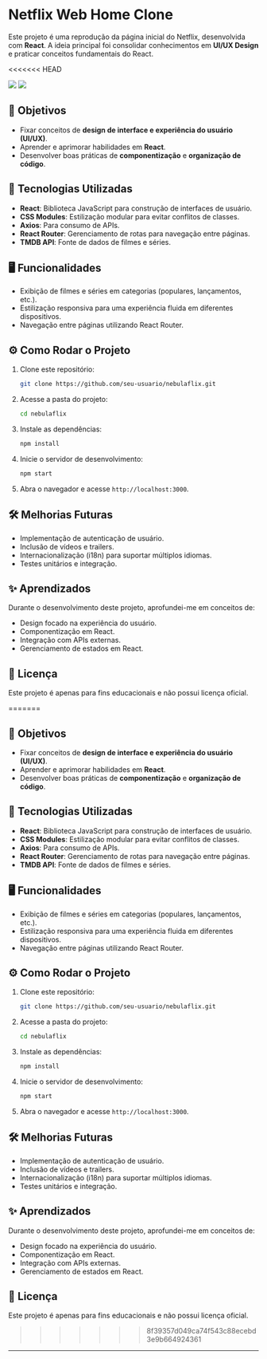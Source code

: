 # Netflix Web Home Clone

Este projeto é uma reprodução da página inicial do Netflix, desenvolvida com **React**. A ideia principal foi consolidar conhecimentos em **UI/UX Design** e praticar conceitos fundamentais do React.

<<<<<<< HEAD

<img src="./public/readme/home-nebulaflix.png">
<img src="./public/readme/home-cards-nebulaflix.png">

## 📌 Objetivos
- Fixar conceitos de **design de interface e experiência do usuário (UI/UX)**.
- Aprender e aprimorar habilidades em **React**.
- Desenvolver boas práticas de **componentização** e **organização de código**.

## 🚀 Tecnologias Utilizadas
- **React**: Biblioteca JavaScript para construção de interfaces de usuário.
- **CSS Modules**: Estilização modular para evitar conflitos de classes.
- **Axios**: Para consumo de APIs.
- **React Router**: Gerenciamento de rotas para navegação entre páginas.
- **TMDB API**: Fonte de dados de filmes e séries.

## 🖥️ Funcionalidades
- Exibição de filmes e séries em categorias (populares, lançamentos, etc.).
- Estilização responsiva para uma experiência fluida em diferentes dispositivos.
- Navegação entre páginas utilizando React Router.

## ⚙️ Como Rodar o Projeto
1. Clone este repositório:
   ```bash
   git clone https://github.com/seu-usuario/nebulaflix.git
   ```
2. Acesse a pasta do projeto:
   ```bash
   cd nebulaflix
   ```
3. Instale as dependências:
   ```bash
   npm install
   ```
4. Inicie o servidor de desenvolvimento:
   ```bash
   npm start
   ```
5. Abra o navegador e acesse `http://localhost:3000`.

## 🛠️ Melhorias Futuras
- Implementação de autenticação de usuário.
- Inclusão de vídeos e trailers.
- Internacionalização (i18n) para suportar múltiplos idiomas.
- Testes unitários e integração.

## ✨ Aprendizados
Durante o desenvolvimento deste projeto, aprofundei-me em conceitos de:
- Design focado na experiência do usuário.
- Componentização em React.
- Integração com APIs externas.
- Gerenciamento de estados em React.

## 📄 Licença
Este projeto é apenas para fins educacionais e não possui licença oficial. 

=======
## 📌 Objetivos
- Fixar conceitos de **design de interface e experiência do usuário (UI/UX)**.
- Aprender e aprimorar habilidades em **React**.
- Desenvolver boas práticas de **componentização** e **organização de código**.

## 🚀 Tecnologias Utilizadas
- **React**: Biblioteca JavaScript para construção de interfaces de usuário.
- **CSS Modules**: Estilização modular para evitar conflitos de classes.
- **Axios**: Para consumo de APIs.
- **React Router**: Gerenciamento de rotas para navegação entre páginas.
- **TMDB API**: Fonte de dados de filmes e séries.

## 🖥️ Funcionalidades
- Exibição de filmes e séries em categorias (populares, lançamentos, etc.).
- Estilização responsiva para uma experiência fluida em diferentes dispositivos.
- Navegação entre páginas utilizando React Router.

## ⚙️ Como Rodar o Projeto
1. Clone este repositório:
   ```bash
   git clone https://github.com/seu-usuario/nebulaflix.git
   ```
2. Acesse a pasta do projeto:
   ```bash
   cd nebulaflix
   ```
3. Instale as dependências:
   ```bash
   npm install
   ```
4. Inicie o servidor de desenvolvimento:
   ```bash
   npm start
   ```
5. Abra o navegador e acesse `http://localhost:3000`.

## 🛠️ Melhorias Futuras
- Implementação de autenticação de usuário.
- Inclusão de vídeos e trailers.
- Internacionalização (i18n) para suportar múltiplos idiomas.
- Testes unitários e integração.

## ✨ Aprendizados
Durante o desenvolvimento deste projeto, aprofundei-me em conceitos de:
- Design focado na experiência do usuário.
- Componentização em React.
- Integração com APIs externas.
- Gerenciamento de estados em React.

## 📄 Licença
Este projeto é apenas para fins educacionais e não possui licença oficial. 

>>>>>>> 8f39357d049ca74f543c88ecebd3e9b664924361
---
